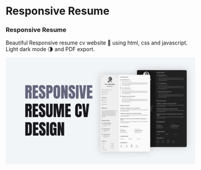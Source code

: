 # Responsive Resume
### Responsive Resume
Beautiful Responsive resume cv website 📄 using html, css and javascript. Light dark mode 🌗 and PDF export.

![Resume cv](/preview.png)
